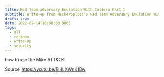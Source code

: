 ```yaml
---
title: Red Team Adversary Emulation With Caldera Part 1
subtitle: Write-up from HackerSploit's Red Team Adversary Emulation With Caldera in YouTube
draft: true
date: 2022-09-14T16:00:00.000Z
tags:
  - all
  - redteam
  - write-up
  - security
---
```


how to use the Mitre ATT\&CK.

Source: https://youtu.be/EIHLXWnK1Dw
